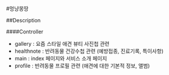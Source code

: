 #멍냥몽땅

##Description

####Controller

* gallery : 요즘 스타일 애견 뷰티 사진첩 관련
* healthnote : 반려동물 건강수첩 관련 (예방접종, 진료기록, 특이사항)
* main : index 페이지와 서비스 소개 페이지
* profile : 반려동물 프로필 관련 (애견에 대한 기본적 정보, 앨범)